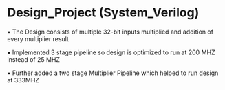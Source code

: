 # Design_Project (System_Verilog)
•	The Design consists of multiple 32-bit inputs multiplied and addition of every multiplier result

•	Implemented 3 stage pipeline so design is optimized to run at 200 MHZ instead of 25 MHZ

•	Further added a two stage Multiplier Pipeline which helped to run design at 333MHZ
